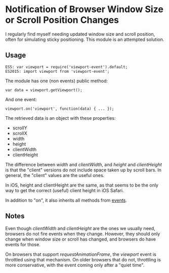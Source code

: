 Notification of Browser Window Size or Scroll Position Changes
==============================================================

I regularly find myself needing updated window size and scroll position,
often for simulating sticky positioning. This module is an attempted
solution.

Usage
-----

    ES5: var viewport = require('viewport-event').default;
    ES2015: import viewport from 'viewport-event';

The module has one (non events) public method:

    var data = viewport.getViewport();

And one event:

    viewport.on('viewport', function(data) { ... });

The retrieved data is an object with these properties:

- scrollY
- scrollX
- width
- height
- clientWidth
- clientHeight

The difference between *width* and *clientWidth*, and *height* and
*clientHeight* is that the "client" versions do not include space
taken up by scroll bars. In general, the "client" values are the
useful ones.

In iOS, height and clientHeight are the same, as that seems to be
the only way to get the correct (useful) client height in iOS Safari.

In addition to "on", it also inherits all methods from
[events](https://github.com/Gozala/events).

Notes
-----

Even though *clientWidth* and *clientHeight* are the ones we usually
need, browsers do not fire events when they change. However, they
should only change when window size or scroll has changed, and browsers
do have events for those.

On browsers that support *requestAnimationFrame*, the *viewport*
event is throttled using that mechanism. On older browsers that
do not, throttling is more conservative, with the event coming only
after a "quiet time".
